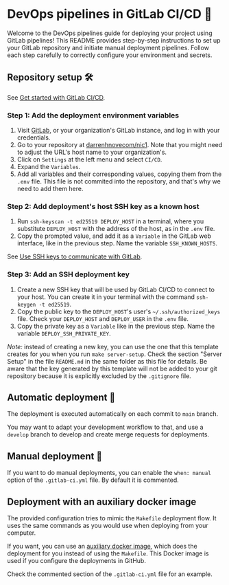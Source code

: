# DevOps pipelines in GitLab CI/CD 🚀

Welcome to the DevOps pipelines guide for deploying your project using GitLab pipelines!
This README provides step-by-step instructions to set up your GitLab repository and initiate manual deployment pipelines.
Follow each step carefully to correctly configure your environment and secrets.

## Repository setup 🛠️

See [Get started with GitLab CI/CD](https://docs.gitlab.com/ee/ci/).

### Step 1: Add the deployment environment variables

1.  Visit [GitLab](https://gitlab.com/), or your organization's GitLab instance, and log in with your credentials.
2.  Go to your repository at [darrenhnovecom/nic1](https://gitlab.com/darrenhnovecom/nic1).
    Note that you might need to adjust the URL's host name to your organization's.
3.  Click on `Settings` at the left menu and select `CI/CD`.
4.  Expand the `Variables`.
5.  Add all variables and their corresponding values, copying them from the `.env` file.
    This file is not commited into the repository, and that's why we need to add them here.

### Step 2: Add deployment's host SSH key as a known host

1.  Run `ssh-keyscan -t ed25519 DEPLOY_HOST` in a terminal, where you substitute `DEPLOY_HOST` with the address of the host, as in the `.env` file.
2.  Copy the prompted value, and add it as a `Variable` in the GitLab web interface, like in the previous step.
    Name the variable `SSH_KNOWN_HOSTS`.

See [Use SSH keys to communicate with GitLab](https://docs.gitlab.com/ee/user/ssh.html).

### Step 3: Add an SSH deployment key

1.  Create a new SSH key that will be used by GitLab CI/CD to connect to your host.
    You can create it in your terminal with the command `ssh-keygen -t ed25519`.
2.  Copy the public key to the `DEPLOY_HOST`'s user's `~/.ssh/authorized_keys` file.
    Check your `DEPLOY_HOST` and `DEPLOY_USER` in the `.env` file.
3.  Copy the private key as a `Variable` like in the previous step.
    Name the variable `DEPLOY_SSH_PRIVATE_KEY`.

*Note:* instead of creating a new key, you can use the one that this template creates for you when you run `make server-setup`.
Check the section "Server Setup" in the file `README.md` in the same folder as this file for details.
Be aware that the key generated by this template will not be added to your git repository because it is explicitly excluded by the `.gitignore` file.

## Automatic deployment 🚀

The deployment is executed automatically on each commit to `main` branch.

You may want to adapt your development workflow to that, and use a `develop` branch to develop and create merge requests for deployments.

## Manual deployment 🚀

If you want to do manual deployments, you can enable the `when: manual` option of the `.gitlab-ci.yml` file.
By default it is commented.

## Deployment with an auxiliary docker image

The provided configuration tries to mimic the `Makefile` deployment flow.
It uses the same commands as you would use when deploying from your computer.

If you want, you can use an [auxiliary docker image](https://github.com/kitconcept/docker-stack-deploy/), which does the deployment for you instead of using the `Makefile`.
This Docker image is used if you configure the deployments in GitHub.

Check the commented section of the `.gitlab-ci.yml` file for an example.
